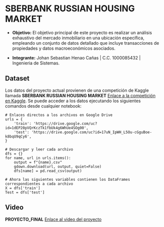# SBERBANK RUSSIAN HOUSING MARKET
+ **Objetivo:** El objetivo principal de este proyecto es realizar un análisis exhaustivo del mercado inmobiliario en una ubicación específica, empleando un conjunto de datos detallado que incluye transacciones de propiedades y datos macroeconómicos asociados. 

+ **Integrante:** Johan Sebastian Henao Cañas | C.C. 1000085432 | Ingenieria de Sistemas.

## Dataset
Los datos del proyecto actual provienen de una competición de Kaggle llamada **SBERBANK RUSSIAN HOUSING MARKET** [Enlace a la competición en Kaggle](https://www.kaggle.com/competitions/sberbank-russian-housing-market/data). Se puede acceder a los datos ejecutando los siguientes comandos desde cualquier notebook:
```
# Enlaces directos a los archivos en Google Drive
urls = {
    'train': 'https://drive.google.com/uc?id=1dEP20pVQrKczTk1fbUk4g6WhUe4SOg00',
    'test': 'https://drive.google.com/uc?id=17uN_IpWH_L5Ou-cGguBoe-k8bqU9qCy6',
}

# Descargar y leer cada archivo
dfs = {}
for name, url in urls.items():
    output = f"{name}.csv"
    gdown.download(url, output, quiet=False)
    dfs[name] = pd.read_csv(output)

# Ahora las siguientes variables contienen los DataFrames correspondientes a cada archivo
X = dfs['train']
Test = dfs['test']
```

## Video
**PROYECTO_FINAL** [Enlace al video del proyecto](https://youtu.be/CE2UpbJZuEg)
